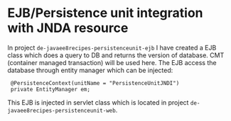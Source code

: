 # EJB/Persistence unit integration with JNDA resource

In project `de-javaee8recipes-persistenceunit-ejb` I have created a EJB class which does a query to DB and returns the version of database. CMT (container managed transaction) will be used here. The EJB access the database through entity manager which can be injected:

```
 @PersistenceContext(unitName = "PersistenceUnitJNDI")
 private EntityManager em;

```

This EJB is injected in servlet class which is located in project `de-javaee8recipes-persistenceunit-web`.
